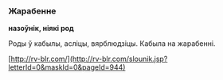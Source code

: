 ### Жарабенне
**назоўнік, ніякі род**

Роды ў кабылы, асліцы, вярблюдзіцы. Кабыла на жарабенні.

<a rel="author">[http://rv-blr.com/](http://rv-blr.com/slounik.jsp?letterId=0&maskId=0&pageId=944)</a>
